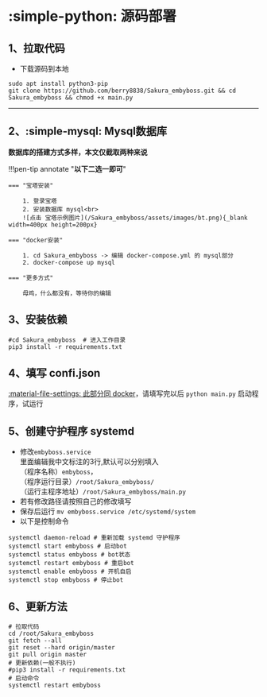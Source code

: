 # :simple-python: 源码部署

## 1、拉取代码

- 下载源码到本地

```shell
sudo apt install python3-pip
git clone https://github.com/berry8838/Sakura_embyboss.git && cd Sakura_embyboss && chmod +x main.py
```

<hr>

## 2、:simple-mysql: Mysql数据库

__数据库的搭建方式多样，本文仅截取两种来说__

!!!pen-tip annotate "__以下二选一即可__"

    === "宝塔安装"

        1. 登录宝塔
        2. 安装数据库 mysql<br>
        ![点击 宝塔示例图片](/Sakura_embyboss/assets/images/bt.png){_blank width=400px height=200px}

    === "docker安装"

        1. cd Sakura_embyboss -> 编辑 docker-compose.yml 的 mysql部分
        2. docker-compose up mysql

    === "更多方式"
    
        母鸡，什么都没有，等待你的编辑

## 3、安装依赖

```shell
#cd Sakura_embyboss  # 进入工作目录
pip3 install -r requirements.txt
```

## 4、填写 confi.json

[:material-file-settings: 此部分同 docker](./start_docker.md#3填写configjson)，请填写完以后 `python main.py` 启动程序，试运行

## 5、创建守护程序 systemd

- 修改`embyboss.service`<br>
  里面编辑我中文标注的3行,默认可以分别填入  
  （程序名称）`embyboss`，  
  （程序运行目录）`/root/Sakura_embyboss/`  
  （运行主程序地址）`/root/Sakura_embyboss/main.py`
- 若有修改路径请按照自己的修改填写
- 保存后运行 `mv embyboss.service /etc/systemd/system`
- 以下是控制命令

```shell
systemctl daemon-reload # 重新加载 systemd 守护程序
systemctl start embyboss # 启动bot
systemctl status embyboss # bot状态
systemctl restart embyboss # 重启bot
systemctl enable embyboss # 开机自启
systemctl stop embyboss # 停止bot
```


## 6、更新方法

```shell
# 拉取代码
cd /root/Sakura_embyboss
git fetch --all
git reset --hard origin/master
git pull origin master
# 更新依赖(一般不执行)
#pip3 install -r requirements.txt
# 启动命令
systemctl restart embyboss
```
